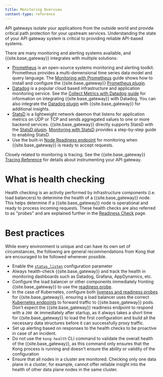 ```yaml
---
title: Monitoring Overview
content-type: reference
---
```


API gateways isolate your applications from the outside world and provide critical path
protection for your upstream services. Understanding the state of your API gateway
system is critical to providing reliable API-based systems.

There are many monitoring and alerting systems available, and {{site.base_gateway}} integrates with 
multiple solutions:

* [Prometheus](https://prometheus.io/) is an open-source systems monitoring and alerting toolkit.
   Prometheus provides a multi-demensional time series data model and query language.
   The [Monitoring with Prometheus](/gateway/latest/production/monitoring/prometheus/) guide
   shows how to install and configure the {{site.base_gateway}} [Prometheus plugin](/hub/kong-inc/prometheus/).
* [Datadog](https://www.datadoghq.com/) is a popular cloud based infrastructure and application monitoring service.
   See the [Collect Metrics with Datadog guide](/gateway/latest/production/monitoring/datadog/) for information on 
   integrating {{site.base_gateway}} with Datadog. You can also integrate the [Datadog plugin](/hub/kong-inc/datadog/) with {{site.base_gateway}} for additional insights.
* [StatsD](https://github.com/statsd/statsd) is a lightweight network daemon that listens for application metrics on
   UDP or TCP and sends aggregated values to one or more backend services. {{site.base_gateway}} directly supports StatsD
   with the [StatsD plugin](/hub/kong-inc/statsd/). [Monitoring with StatsD](/gateway/latest/production/monitoring/statsd/) provides a 
   step-by-step guide to enabling StatsD.
* Use the built-in [Node Readiness endpoint](/gateway/latest/production/monitoring/healthcheck-probes/) for monitoring when {{site.base_gateway}} is ready to accept requests.

Closely related to monitoring is tracing. See the {{site.base_gateway}} [Tracing Reference](/gateway/latest/production/tracing/)
for details about instrumenting your API gateway.

# What is health checking

Health checking is an activity performed by infrastructure components (i.e. load balancers) to determine the health of a {{site.base_gateway}} node. This helps determine if a {{site.base_gateway}} node is operational and ready to process incoming requests. These health checks are also referred to as "probes" and are explained further in the [Readiness Check](/gateway/latest/production/monitoring/healthcheck-probes/) page.

# Best practices

While every environment is unique and can have its own set of circumstances, the following are general recommendations from Kong that are encouraged to be followed whenever possible.

* Enable the [`status_listen`](/gateway/latest/reference/configuration/#status_listen) configuration parameter
* Always health-check {{site.base_gateway}} and track the health in monitoring dashboards such as Datadog, Grafana, AppDynamics, etc.
* Configure the load balancer or other components immediately fronting {{site.base_gateway}} to use the [readiness probe](/gateway/latest/production/monitoring/healthcheck-probes/).
* In the case of Kubernetes, configure both [liveness and readiness probes](/gateway/latest/production/monitoring/healthcheck-probes/) for {{site.base_gateway}}, ensuring a load balancer uses the correct [Kubernetes endpoints](https://kubernetes.io/docs/concepts/services-networking/service/#endpoints) to forward traffic to {{site.base_gateway}} pods. 
Don't expect the {{site.base_gateway}} readiness endpoint to respond with a `200 OK` immediately after startup, as it always takes a short time for {{site.base_gateway}} to load the first configuration and build all the necessary data structures before it can successfully proxy traffic.
* Set up alerting based on responses to the health checks to be proactive in case of an incident.
* Do not use the `kong health` CLI command to validate the overall health of the {{site.base_gateway}}, as this command only ensures that the Kong process is running and doesn't ensure the ability or validity of the configuration
* Ensure that all nodes in a cluster are monitored. Checking only one data plane in a cluster, for example, cannot offer reliable insight into the health of other data plane nodes in the same cluster.
